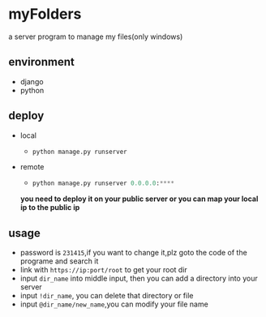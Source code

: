 # myFolders
a server program to manage my files(only windows)

## environment
+ django
+ python

## deploy
+ local
  - ```python
    python manage.py runserver
    ```
+ remote
  - ```python
    python manage.py runserver 0.0.0.0:****
    ```
  **you need to deploy it on your public server or you can map your local ip to the public ip**

## usage
+ password is `231415`,if you want to change it,plz goto the code of the programe and search it
+ link with `https://ip:port/root` to get your root dir
+ input `dir_name` into middle input, then you can add a directory into your server
+ input `!dir_name`, you can delete that directory or file
+ input `@dir_name/new_name`,you can modify your file name
